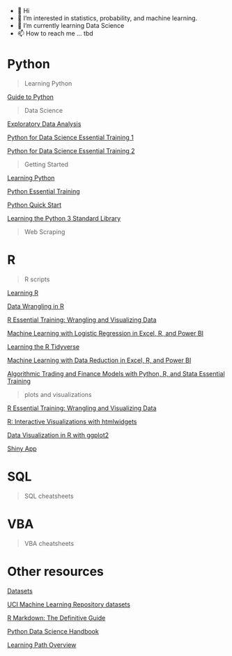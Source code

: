 - 👋 Hi
- 👀 I’m interested in statistics, probability, and machine learning.
- 🌱 I’m currently learning Data Science
- 📫 How to reach me ... tbd

# Python

> Learning Python

[Guide to Python](https://maciejsok.github.io/scripts/py%20w3schools.html)

> Data Science

[Exploratory Data Analysis](https://maciejsok.github.io/scripts/py%20ExploratoryDataAnalysis.html)

[Python for Data Science Essential Training 1](https://maciejsok.github.io/scripts/py%2021%20Python%20Essential%20Training%20Part%201.html)

[Python for Data Science Essential Training 2](https://maciejsok.github.io/scripts/py%2022%20Python%20Essential%20Training%20Part%202.html)

> Getting Started

[Learning Python](https://maciejsok.github.io/scripts/py%200001%20learning-python.html)

[Python Essential Training](https://maciejsok.github.io/scripts/py%200003%20Python%20Essential%20Training.html)

[Python Quick Start](https://maciejsok.github.io/scripts/py%200004%20Python%20Quick%20Start.html)

[Learning the Python 3 Standard Library](https://maciejsok.github.io/scripts/py%200006%20Learning%20the%20Python%203%20Standard%20Library.html)

> Web Scraping

# R

> R scripts

[Learning R](https://maciejsok.github.io/scripts/r%2001%20Learning%20R.html)

[Data Wrangling in R](https://maciejsok.github.io/scripts/r%2003%20Data%20Wrangling%20in%20R.html)

[R Essential Training: Wrangling and Visualizing Data](https://maciejsok.github.io/scripts/r%2004%20R%20Essential%20Training%20Wrangling%20and%20Visualizing%20Data.html)

[Machine Learning with Logistic Regression in Excel, R, and Power BI](https://maciejsok.github.io/scripts/r%2007%20Machine%20Learning%20with%20Logistic%20Regression%20in%20Excel%2C%20R%2C%20and%20Power%20BI.html)

[Learning the R Tidyverse](https://maciejsok.github.io/scripts/r%2009%20Learning%20the%20R%20Tidyverse.html)

[Machine Learning with Data Reduction in Excel, R, and Power BI](https://maciejsok.github.io/scripts/r%2010%20Machine%20Learning%20with%20Data%20Reduction%20in%20Excel%2C%20R%2C%20and%20Power%20BI.html)

[Algorithmic Trading and Finance Models with Python, R, and Stata Essential Training](https://maciejsok.github.io/scripts/r%2017%20Algorithmic%20Trading%20and%20Finance%20Models%20with%20Python%2C%20R%2C%20and%20Stata%20Essential%20Training.html)

[ ]( )

> plots and visualizations

[R Essential Training: Wrangling and Visualizing Data](https://maciejsok.github.io/scripts/r%2004%20plots%20R%20Essential%20Training%20Wrangling%20and%20Visualizing%20Data.html)

[R: Interactive Visualizations with htmlwidgets](https://maciejsok.github.io/scripts/r%2012%20plots%20R%20Interactive%20Visualizations%20with%20htmlwidgets.html)

[Data Visualization in R with ggplot2](https://maciejsok.github.io/scripts/r%2013%20plots%20Data%20Visualization%20in%20R%20with%20ggplot2.html)

[Shiny App]()

# SQL

> SQL cheatsheets

# VBA

> VBA cheatsheets

# Other resources

[Datasets](https://maciejsok.github.io/scripts/datasets.html)

[UCI Machine Learning Repository datasets](https://archive.ics.uci.edu/ml/datasets.php)

[R Markdown: The Definitive Guide](https://bookdown.org/yihui/rmarkdown/)

[Python Data Science Handbook](https://jakevdp.github.io/PythonDataScienceHandbook/)

[Learning Path Overview](https://docs.google.com/spreadsheets/d/1McvGQSqZePnMFoo1AFVZonfKr4M0U_IyY5wx4RcPrCU/edit#gid=2122272827)
